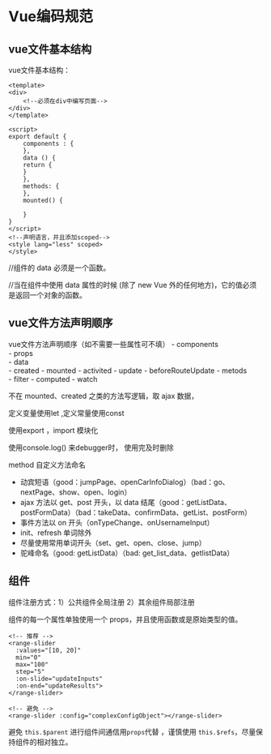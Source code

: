 # Vue编码规范

## vue文件基本结构

vue文件基本结构：
```
<template>
<div>
    <!--必须在div中编写页面-->
</div>
</template>

<script>
export default {
    components : {
    },
    data () {
    return {
    }
    },
    methods: {
    },
    mounted() {

    }
}
</script>
<!--声明语言，并且添加scoped-->
<style lang="less" scoped>
</style>
```
//组件的 data 必须是一个函数。

//当在组件中使用 data 属性的时候 (除了 new Vue 外的任何地方)，它的值必须是返回一个对象的函数。


## vue文件方法声明顺序

vue文件方法声明顺序（如不需要一些属性可不填）
    - components   
    - props    
    - data     
    - created
    - mounted
    - activited
    - update
    - beforeRouteUpdate
    - metods   
    - filter
    - computed
    - watch

不在 mounted、created 之类的方法写逻辑，取 ajax 数据，

定义变量使用let ,定义常量使用const
      
使用export ，import 模块化

使用console.log() 来debugger时， 使用完及时删除

method 自定义方法命名
 - 动宾短语（good：jumpPage、openCarInfoDialog）（bad：go、nextPage、show、open、login）
 - ajax 方法以 get、post 开头，以 data 结尾（good：getListData、postFormData）（bad：takeData、confirmData、getList、postForm）
 - 事件方法以 on 开头（onTypeChange、onUsernameInput）
 - init、refresh 单词除外
 - 尽量使用常用单词开头（set、get、open、close、jump）
 - 驼峰命名（good: getListData）（bad: get_list_data、getlistData）

## 组件

组件注册方式：1）公共组件全局注册 2）其余组件局部注册

组件的每一个属性单独使用一个 props，并且使用函数或是原始类型的值。
```
<!-- 推荐 -->
<range-slider
  :values="[10, 20]"
  min="0"
  max="100"
  step="5"
  :on-slide="updateInputs"
  :on-end="updateResults">
</range-slider>

<!-- 避免 -->
<range-slider :config="complexConfigObject"></range-slider>
```
避免 `this.$parent` 进行组件间通信用`props`代替 ，谨慎使用 `this.$refs`，尽量保持组件的相对独立。 


